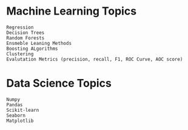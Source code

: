 # Machine Learning Topics
```
Regression
Decision Trees
Random Forests
Ensmeble Leaning Methods
Boosting ALgorithms
Clustering
Evalutation Metrics (precision, recall, F1, ROC Curve, AOC score)
```
# Data Science Topics
```
Numpy
Pandas
Scikit-learn
Seaborn
Matplotlib
